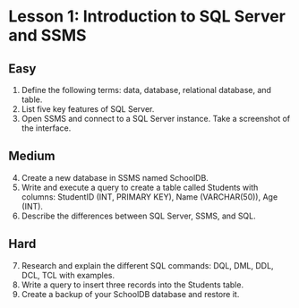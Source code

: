 # Lesson 1: Introduction to SQL Server and SSMS

## Easy
1. Define the following terms: data, database, relational database, and table.
2. List five key features of SQL Server.
3. Open SSMS and connect to a SQL Server instance. Take a screenshot of the interface.

## Medium
4. Create a new database in SSMS named SchoolDB.
5. Write and execute a query to create a table called Students with columns: StudentID (INT, PRIMARY KEY), Name (VARCHAR(50)), Age (INT).
6. Describe the differences between SQL Server, SSMS, and SQL.

## Hard
7. Research and explain the different SQL commands: DQL, DML, DDL, DCL, TCL with examples.
8. Write a query to insert three records into the Students table.
9. Create a backup of your SchoolDB database and restore it.
